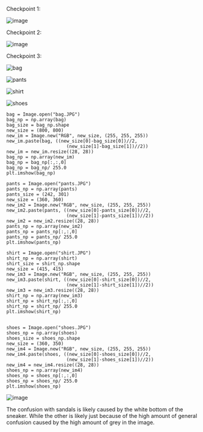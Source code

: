 Checkpoint 1:

![image](https://user-images.githubusercontent.com/68211239/162488779-fb0dc513-6f5a-478e-80db-7d05e65ea6ec.png)

Checkpoint 2:

![image](https://user-images.githubusercontent.com/68211239/162493892-1de52d8c-3fd9-4468-bd75-ca4b01a12a21.png)

Checkpoint 3:

![bag](https://user-images.githubusercontent.com/68211239/162672260-7e343b65-4d3c-41b6-a22a-0d7899df6ffc.JPG)

![pants](https://user-images.githubusercontent.com/68211239/162672229-60f6c3f0-c2df-4e98-8fa3-e2e4e5087daf.JPG)

![shirt](https://user-images.githubusercontent.com/68211239/162672163-6f50c2a0-d535-4d4b-ab91-36dfd9dbfe0d.JPG)

![shoes](https://user-images.githubusercontent.com/68211239/162672177-0f0c5fe2-b3ed-476b-8bbb-5c01720bf981.JPG)


```{r}
bag = Image.open("bag.JPG")
bag_np = np.array(bag)
bag_size = bag_np.shape
new_size = (800, 800)
new_im = Image.new("RGB", new_size, (255, 255, 255))
new_im.paste(bag, ((new_size[0]-bag_size[0])//2,
                      (new_size[1]-bag_size[1])//2))
new_im = new_im.resize((28, 28))
bag_np = np.array(new_im)
bag_np = bag_np[:,:,0]
bag_np = bag_np/ 255.0
plt.imshow(bag_np)

pants = Image.open("pants.JPG")
pants_np = np.array(pants)
pants_size = (242, 301)
new_size = (360, 360)
new_im2 = Image.new("RGB", new_size, (255, 255, 255))
new_im2.paste(pants, ((new_size[0]-pants_size[0])//2,
                      (new_size[1]-pants_size[1])//2))
new_im2 = new_im2.resize((28, 28))
pants_np = np.array(new_im2)
pants_np = pants_np[:,:,0]
pants_np = pants_np/ 255.0
plt.imshow(pants_np)

shirt = Image.open("shirt.JPG")
shirt_np = np.array(shirt)
shirt_size = shirt_np.shape
new_size = (415, 415)
new_im3 = Image.new("RGB", new_size, (255, 255, 255))
new_im3.paste(shirt, ((new_size[0]-shirt_size[0])//2,
                      (new_size[1]-shirt_size[1])//2))
new_im3 = new_im3.resize((28, 28))
shirt_np = np.array(new_im3)
shirt_np = shirt_np[:,:,0]
shirt_np = shirt_np/ 255.0
plt.imshow(shirt_np)


shoes = Image.open("shoes.JPG")
shoes_np = np.array(shoes)
shoes_size = shoes_np.shape
new_size = (360, 350)
new_im4 = Image.new("RGB", new_size, (255, 255, 255))
new_im4.paste(shoes, ((new_size[0]-shoes_size[0])//2,
                      (new_size[1]-shoes_size[1])//2))
new_im4 = new_im4.resize((28, 28))
shoes_np = np.array(new_im4)
shoes_np = shoes_np[:,:,0]
shoes_np = shoes_np/ 255.0
plt.imshow(shoes_np)
```

![image](https://user-images.githubusercontent.com/68211239/162671860-b5a03b26-db47-46a9-9408-ba6156dff05c.png)

The confusion with sandals is likely caused by the white bottom of the sneaker. While the other is likely just because of the high amount of general confusion caused by the high amount of grey in the image.


